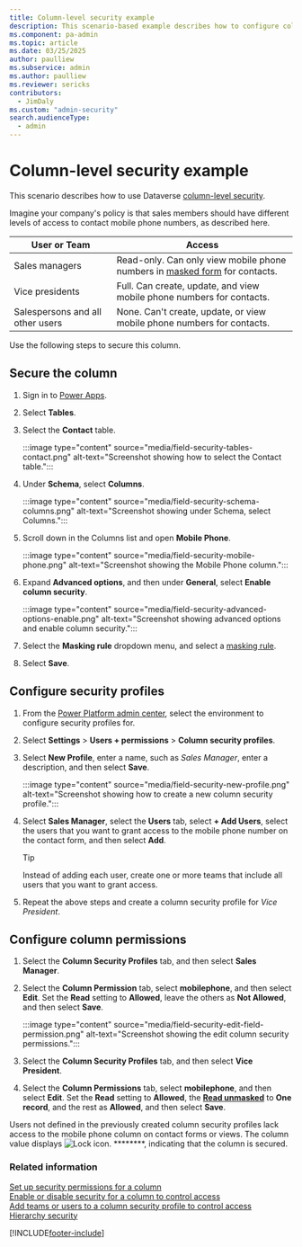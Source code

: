 ```yaml
---
title: Column-level security example 
description: This scenario-based example describes how to configure column level security.
ms.component: pa-admin
ms.topic: article
ms.date: 03/25/2025
author: paulliew
ms.subservice: admin
ms.author: paulliew
ms.reviewer: sericks
contributors:
  - JimDaly
ms.custom: "admin-security"
search.audienceType: 
  - admin
---
```

# Column-level security example

This scenario describes how to use Dataverse [column-level security](field-level-security.md).

Imagine your company's policy is that sales members should have different levels of access to contact mobile phone numbers, as described here.  
  
|User or Team|Access|  
|------------------|------------|  
|Sales managers|Read-only. Can only view mobile phone numbers in [masked form](create-manage-masking-rules.md) for contacts.|  
|Vice presidents|Full. Can create, update, and view mobile phone numbers for contacts.|  
|Salespersons and all other users|None. Can't create, update, or view mobile phone numbers for contacts.|  
  
Use the following steps to secure this column.
  
## Secure the column

1. Sign in to [Power Apps](https://make.powerapps.com/).
1. Select **Tables**.
1. Select the **Contact** table.

   :::image type="content" source="media/field-security-tables-contact.png" alt-text="Screenshot showing how to select the Contact table.":::

1. Under **Schema**, select **Columns**.

   :::image type="content" source="media/field-security-schema-columns.png" alt-text="Screenshot showing under Schema, select Columns.":::

1. Scroll down in the Columns list and open **Mobile Phone**.

   :::image type="content" source="media/field-security-mobile-phone.png" alt-text="Screenshot showing the Mobile Phone column.":::

1. Expand **Advanced options**, and then under **General**, select **Enable column security**.

   :::image type="content" source="media/field-security-advanced-options-enable.png" alt-text="Screenshot showing advanced options and enable column security.":::

1. Select the **Masking rule** dropdown menu, and select a [masking rule](create-manage-masking-rules.md).
1. Select **Save**.

## Configure security profiles
  
1. From the [Power Platform admin center](https://admin.powerplatform.microsoft.com), select the environment to configure security profiles for.
1. Select **Settings** > **Users + permissions** > **Column security profiles**.
1. Select **New Profile**, enter a name, such as *Sales Manager*, enter a description, and then select **Save**.  

   :::image type="content" source="media/field-security-new-profile.png" alt-text="Screenshot showing how to create a new column security profile.":::

1. Select **Sales Manager**, select the **Users** tab, select **+ Add Users**, select the users that you want to grant access to the mobile phone number on the contact form, and then select **Add**.

   > [!TIP]
   > Instead of adding each user, create one or more teams that include all users that you want to grant access.  

1. Repeat the above steps and create a column security profile for *Vice President*.  

## Configure column permissions

1. Select the **Column Security Profiles** tab, and then select **Sales Manager**. 
1. Select the **Column Permission** tab, select **mobilephone**, and then select **Edit**. Set the **Read** setting to **Allowed**, leave the others as **Not Allowed**, and then select **Save**.

   :::image type="content" source="media/field-security-edit-field-permission.png" alt-text="Screenshot showing the edit column security permissions.":::

1. Select the **Column Security Profiles** tab, and then select **Vice President**.

1. Select the **Column Permissions** tab, select **mobilephone**, and then select **Edit**. Set the **Read** setting to **Allowed**, the [**Read unmasked**](create-manage-masking-rules.md) to **One record**, and the rest as **Allowed**, and then select **Save**.  

Users not defined in the previously created column security profiles lack access to the mobile phone column on contact forms or views. The column value displays ![Lock icon.](../admin/media/admin-field-level-security-lock.png "Lock icon") ********, indicating that the column is secured.

### Related information

[Set up security permissions for a column](set-up-security-permissions-field.md)   
[Enable or disable security for a column to control access](enable-disable-security-field.md)   
[Add teams or users to a column security profile to control access](add-teams-users-field-security-profile.md)   
[Hierarchy security](hierarchy-security.md)


[!INCLUDE[footer-include](../includes/footer-banner.md)]